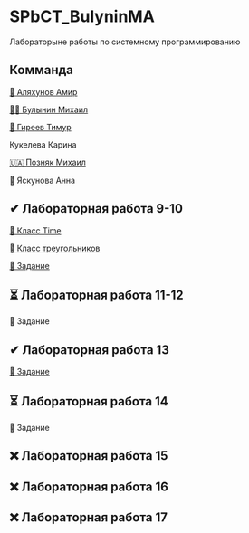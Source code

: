 # SPbCT_BulyninMA
 Лабораторыне работы по системному программированию

## Комманда
 [🥐 Аляхунов Амир](https://github.com/AmirAlyakhunov)
 
 [🐱‍💻 Булынин Михаил](https://github.com/m1xxos)
 
 [🤡 Гиреев Тимур](https://github.com/Gesendex)
 
 Кукелева Карина
 
 [🇺🇦 Позняк Михаил](https://github.com/KotletoVM)
 
 🐸 Яскунова Анна
## ✔ Лабораторная работа 9-10
 [📁 Класс Time](https://github.com/m1xxos/SPbCT_BulyninMA/tree/main/time)
 
 [📁 Класс треугольников](https://github.com/Gesendex/SPbCT_GireevTU/tree/main/triangle)
 
 [📁 Задание](https://github.com/Gesendex/SPbCT_GireevTU/tree/main/Laba9-10)
##  ⏳ Лабораторная работа 11-12
 📁 Задание
##  ✔ Лабораторная работа 13
 [📁 Задание](https://github.com/m1xxos/SPbCT_BulyninMA/tree/main/Laba13)
##  ⏳ Лабораторная работа 14
 📁 Задание
##  ❌ Лабораторная работа 15
##  ❌ Лабораторная работа 16
##  ❌ Лабораторная работа 17
